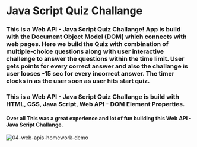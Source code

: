 # Java Script Quiz Challange

### This is a Web API - Java Script Quiz Challange! App is build with the Document Object Model (DOM) which connects with web pages. Here we build the Quiz with combination of multiple-choice questions along with user interactive challenge to answer the questions within the time limit. User gets points for every correct answer and also the challange is user looses -15 sec for every incorrect answer. The timer clocks in as the user soon as user hits start quiz.

### This is a Web API - Java Script Quiz Challange is build with HTML, CSS, Java Script, Web API - DOM Element Properties. 

#### Over all This was a great experience and lot of fun building this Web API - Java Script Challange.
![04-web-apis-homework-demo](https://user-images.githubusercontent.com/26659001/143721816-5f7e863e-f401-4e1b-a86d-3a73d1639480.gif)
